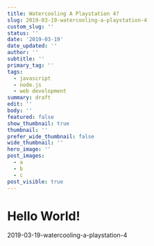 ```yaml
---
title: Watercooling A Playstation 4?
slug: 2019-03-19-watercooling-a-playstation-4
custom_slug: ''
status: ''
date: '2019-03-19'
date_updated: ''
author: ''
subtitle: ''
primary_tag: ''
tags:
  - javascript
  - node.js
  - web development
summary: draft
edit: ''
body: ''
featured: false
show_thumbnail: true
thumbnail: ''
prefer_wide_thumbnail: false
wide_thumbnail: ''
hero_image: ''
post_images:
  - a
  - b
  - c
post_visible: true
---
```

# Hello World!
2019-03-19-watercooling-a-playstation-4